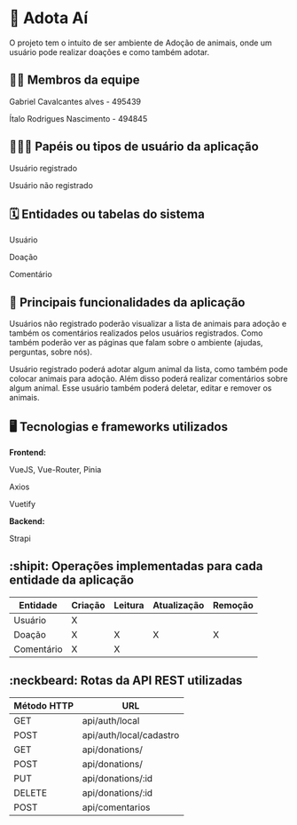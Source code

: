 # :checkered_flag: Adota Aí

O projeto tem o intuito de ser ambiente de Adoção de animais, onde um usuário pode realizar doações e como também adotar.

## :technologist: Membros da equipe

Gabriel Cavalcantes alves - 495439

Ítalo Rodrigues Nascimento - 494845

## :people_holding_hands: Papéis ou tipos de usuário da aplicação

Usuário registrado

Usuário não registrado

## :spiral_calendar: Entidades ou tabelas do sistema

Usuário

Doação

Comentário

## :triangular_flag_on_post: Principais funcionalidades da aplicação

Usuários não registrado poderão visualizar a lista de animais para adoção e também os comentários realizados pelos usuários registrados. Como também poderão ver as páginas que falam sobre o ambiente (ajudas, perguntas, sobre nós).

Usuário registrado poderá adotar algum animal da lista, como também pode colocar animais para adoção. Além disso poderá realizar comentários sobre algum animal. Esse usuário também poderá deletar, editar e remover os animais.

## :desktop_computer: Tecnologias e frameworks utilizados

**Frontend:**

VueJS, Vue-Router, Pinia

Axios

Vuetify

**Backend:**

Strapi

## :shipit: Operações implementadas para cada entidade da aplicação

| Entidade   | Criação | Leitura | Atualização | Remoção |
| ---------- | ------- | ------- | ----------- | ------- |
| Usuário |  X      |        |             |       |
| Doação  | X       | X        | X           | X       |
| Comentário  | X       |  X       |             |         |


## :neckbeard: Rotas da API REST utilizadas

| Método HTTP | URL            |
| ----------- | -------------- |
| GET         | api/auth/local |
| POST        | api/auth/local/cadastro  |
| GET        | api/donations/  |
| POST        | api/donations/  |
| PUT        | api/donations/:id  |
| DELETE        | api/donations/:id  |
| POST        | api/comentarios |
